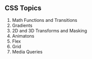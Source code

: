 ## CSS Topics

1. Math Functions and Transitions
2. Gradients
3. 2D and 3D Transforms and Masking
4. Animatons
5. Flex
6. Grid
7. Media Queries
